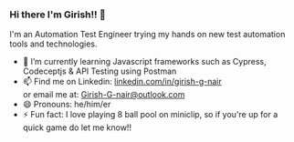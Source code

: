 ### Hi there I'm Girish!! 👋
I'm an Automation Test Engineer trying my hands on new test automation tools and technologies.

- 🌱 I’m currently learning Javascript frameworks such as Cypress, Codeceptjs & API Testing using Postman 
- 📫 Find me on Linkedin: <a href="https://in.linkedin.com/in/girish-g-nair">linkedin.com/in/girish-g-nair</a> <br>
      or email me at: <a href = "mailto: Girish-g-nair@outlook.com">Girish-G-nair@outlook.com </a>
- 😄 Pronouns: he/him/er
- ⚡ Fun fact: I love playing 8 ball pool on miniclip, so if you're up for a quick game do let me know!! 

<!--
**JavaGirish/JavaGirish** is a ✨ _special_ ✨ repository because its `README.md` (this file) appears on your GitHub profile.

Here are some ideas to get you started:



- 👯 I’m looking to collaborate on ...
- 🤔 I’m looking for help with ...
- 💬 Ask me about ...
- 🔭 I’m currently working on exploring new tools and technologies that would make an 



-->
